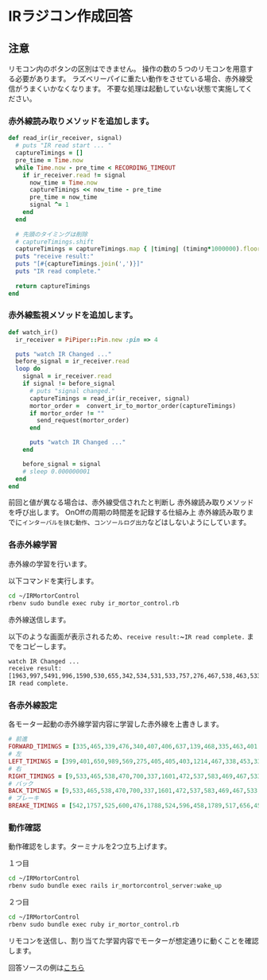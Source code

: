 # IRラジコン作成回答

## 注意
リモコン内のボタンの区別はできません。
操作の数の５つのリモコンを用意する必要があります。
ラズベリーパイに重たい動作をさせている場合、赤外線受信がうまくいかなくなります。
不要な処理は起動していない状態で実施してください。



### 赤外線読み取りメソッドを追加します。

```ruby
def read_ir(ir_receiver, signal)
  # puts "IR read start ... "
  captureTimings = []
  pre_time = Time.now
  while Time.now - pre_time < RECORDING_TIMEOUT
    if ir_receiver.read != signal
      now_time = Time.now
      captureTimings << now_time - pre_time
      pre_time = now_time
      signal ^= 1
    end
  end
  
  # 先頭のタイミングは削除
  # captureTimings.shift
  captureTimings = captureTimings.map { |timing| (timing*1000000).floor}
  puts "receive result:"
  puts "[#{captureTimings.join(',')}]"
  puts "IR read complete."
  
  return captureTimings
end
```

### 赤外線監視メソッドを追加します。
```ruby
def watch_ir()
  ir_receiver = PiPiper::Pin.new :pin => 4

  puts "watch IR Changed ..."
  before_signal = ir_receiver.read
  loop do
    signal = ir_receiver.read
    if signal != before_signal
      # puts "signal changed."
      captureTimings = read_ir(ir_receiver, signal)
      mortor_order =  convert_ir_to_mortor_order(captureTimings)
      if mortor_order != ""
        send_request(mortor_order)
      end

      puts "watch IR Changed ..."
    end

    before_signal = signal
    # sleep 0.000000001
  end
end
```
前回と値が異なる場合は、赤外線受信されたと判断し
赤外線読み取りメソッドを呼び出します。
OnOffの周期の時間差を記録する仕組み上
赤外線読み取りまでに`インターバルを挟む動作`、`コンソールログ出力`などはしないようにしています。


### 各赤外線学習
赤外線の学習を行います。

以下コマンドを実行します。
```bash
cd ~/IRMortorControl
rbenv sudo bundle exec ruby ir_mortor_control.rb
```

赤外線送信します。

以下のような画面が表示されるため、`receive result:`~`IR read complete.`
までをコピーします。
```bash
watch IR Changed ...
receive result:
[1963,997,5491,996,1590,530,655,342,534,531,533,757,276,467,538,463,533,533,529,468,533,468,631,406,535,531,532,497,533,469,533,496,537,533,468,535,531,466,1602,467,533,467,562,465,601,466,531,466,976,87,538,467,536,469,599,467,556,468,532,468,535,534,561,463,501,527,530,467,1578,470,577,463,530,473,1579,510,1578,448,568,468,1560,542,467,533,593,11203,11078,494,552,481,553,481,554,482,547,416,619,417,551,548,485,488,546,530,547,471,546,491,547,448,517,531,541,449,588,449,556,460,597,444,1562,521,526,445,589,463,520,524,519,530,531,445,590,442,615,445,525,513,527,451,598,440,592,444,533,515,514,450,597,464,1547,536,531,517,522,437,1649,447,1578,442,587,451,1617,460,530,445,601,11267,2009,955,5499,1034,1556,442,582,444,593,520,512,510,538,441,596,438,603,455,520,515,526,454,602,441,580,441,526,523,515,517,518,454,590,445,578,443,810,229,1553,522,586,438,584,447,520,517,509,532,512,455,592,446,578,438,591,439,598,430,596,439,578,436,584,441,591,503,499,506,1606,439,589,428,592,1177,875,473,1534,470,602,660,1329,536,538,468,534]
IR read complete.
```


### 各赤外線設定
各モーター起動の赤外線学習内容に学習した赤外線を上書きします。

```ruby
# 前進   
FORWARD_TIMINGS = [335,465,339,476,340,407,406,637,139,468,335,463,401,372,409,405,341,499,339,464,334,469,536,276,406,408,333,467,336,588,206,469,334,431....]
# 左     
LEFT_TIMINGS = [399,401,650,989,569,275,405,405,403,1214,467,338,453,337,481,332,467,402,406,403,405,1203,463,335,500,340,456,1186,430,1191,407,1210,467,1189,405,411,406,420,401,400,463,499,276,407,408,407,435,336,464....]
# 右     
RIGHT_TIMINGS = [9,533,465,538,470,700,337,1601,472,537,583,469,467,533,466,600,469,532,469,535,467,600,468,535,510,497,539,541,472,539,514,487,593,472,467,533,467,589,465,529,465,1594,767,283,470,1588,436,1586,496,535,459,1632,471,510,468,604....]
# バック  
BACK_TIMINGS = [9,533,465,538,470,700,337,1601,472,537,583,469,467,533,466,600,469,532,469,535,467,600,468,535,510,497,539,541,472,539,514,487,593,472,467,533,467,589,465,529,465,1594,767,283,470,1588,436,1586,496,535,459,1632,471,510,468,604....]
# ブレーキ 
BREAKE_TIMINGS = [542,1757,525,600,476,1788,524,596,458,1789,517,656,457,658,463,772,337,657,527,1710,529,654,464,1787,488,652,460,1761,655,1634,459,1768,528,1740,495,40183,8975,2307,531,96622,9163,2135,466....]
```


### 動作確認
動作確認をします。ターミナルを2つ立ち上げます。

１つ目
```bash
cd ~/IRMortorControl
rbenv sudo bundle exec rails ir_mortorcontrol_server:wake_up
```

２つ目
```bash
cd ~/IRMortorControl
rbenv sudo bundle exec ruby ir_mortor_control.rb
```

リモコンを送信し、割り当てた学習内容でモーターが想定通りに動くことを確認します。

回答ソースの例は[こちら](https://github.com/libertyfish-co/ruby-hw/blob/master/answers/ir_radio_controller/IRMortorControl/ir_mortor_control.rb)


